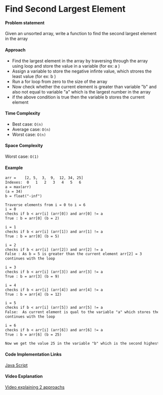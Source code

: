 # Find Second Largest Element

#### Problem statement

Given an unsorted array, write a function to find the second largest element in the array

#### Approach

- Find the largest element in the array by traversing through the array using loop and store the value in a variable (for ex: a )
- Assign a variable to store the negative infinte value, which strores the least value (for ex: b )
- Run a for loop from zero to the size of the array
- Now check whether the current element is greater than variable "b" and also not equal to variable "a" which is the largest number in the array
- if the above condition is true then the variable b stores the current element

#### Time Complexity

-  Best case: `O(n)`
-  Average case: `O(n)`
-  Worst case: `O(n)`

#### Space Complexity

Worst case: `O(1)`

#### Example

```txt
arr =    [2, 5,  3,  9,  12, 34, 25]
Indexes:  0   1   2   3   4   5   6
a = max(arr) 
(a = 34)
b = float("-inf")

Traverse elements from i = 0 to i = 6
i = 0
checks if b < arr[i] (arr[0]) and arr[0] != a
True : b = arr[0] (b = 2)

i = 1
checks if b < arr[i] (arr[1]) and arr[1] != a
True : b = arr[0] (b = 5)

i = 2
checks if b < arr[i] (arr[2]) and arr[2] != a
False : As b = 5 is greater than the current element arr[2] = 3
continues with the loop

i = 3
checks if b < arr[i] (arr[3]) and arr[3] != a
True : b = arr[3] (b = 9)

i = 4
checks if b < arr[i] (arr[4]) and arr[4] != a
True : b = arr[4] (b = 12)

i = 5
checks if b < arr[i] (arr[5]) and arr[5] != a
False:  As current element is qual to the variable "a" which stores the highest value in the array
continues with the loop

i = 6
checks if b < arr[i] (arr[6]) and arr[6] != a
True : b = arr[6] (b = 25)

Now we get the value 25 in the variable "b" which is the second highest value in the array.
```

#### Code Implementation Links

[ Java Script ](https://github.com/TheAlgorithms/JavaScript/blob/master/Sorts/FindSecondLargestElement.js)

#### Video Explanation

[ Video explaining 2 approachs ](https://www.youtube.com/watch?v=Mv8jhYQEbkA)
